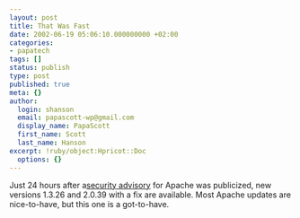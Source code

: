 ```yaml
---
layout: post
title: That Was Fast
date: 2002-06-19 05:06:10.000000000 +02:00
categories:
- papatech
tags: []
status: publish
type: post
published: true
meta: {}
author:
  login: shanson
  email: papascott-wp@gmail.com
  display_name: PapaScott
  first_name: Scott
  last_name: Hanson
excerpt: !ruby/object:Hpricot::Doc
  options: {}
---
```

<p>Just 24 hours after a<a href="http://httpd.apache.org/info/security_bulletin_20020617.txt">security advisory</a> for Apache was publicized, new versions 1.3.26 and 2.0.39 with a fix are available. Most Apache updates are nice-to-have, but this one is a got-to-have.</p>
